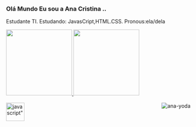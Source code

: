 ### Olá Mundo Eu sou a Ana Cristina ..
Estudante TI.
Estudando: JavasCript,HTML.CSS.
Pronous:ela/dela

<div>
<a href="https://beacons.ai/anaoliveira">
<img height="180em" src="https://github-readme-stats.vercel.app/api?username=anaoliveiraa&show_icons=true&theme=dracula&includ_all_commits=true&count_private=true"/>
<img height="180em" src="https://github-readme-stats.vercel.app/api/top-langs/?username=anaoliveira&layout=compact&langs_count=16&theme=dracula"/>
<div>

<div style="display: inline_block"><br>
<img align="center" alt=javascript" height="50" width "50" src="https://cdn.jsdelivr.net/gh/devicons/devicon/icons/javascript/javascript-original.svg" />
<img align="right" alt="ana-yoda" src="https://cdn.discordapp.com/attachments/79535819417397249/825430589581688872/hi.gif">
          

            
          
